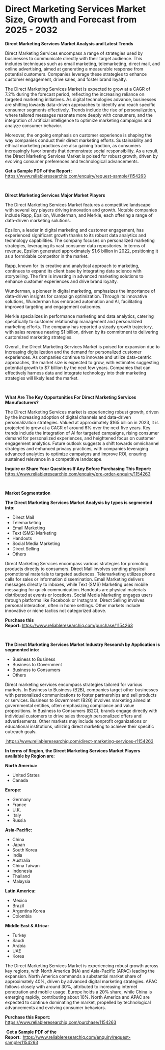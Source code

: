 <p><h1>Direct Marketing Services Market Size, Growth and Forecast from 2025 - 2032</h1></p><p><strong>Direct Marketing Services Market Analysis and Latest Trends</strong></p>
<p><p>Direct Marketing Services encompass a range of strategies used by businesses to communicate directly with their target audience. This includes techniques such as email marketing, telemarketing, direct mail, and online advertising, aimed at generating a measurable response from potential customers. Companies leverage these strategies to enhance customer engagement, drive sales, and foster brand loyalty.</p><p>The Direct Marketing Services Market is expected to grow at a CAGR of 7.2% during the forecast period, reflecting the increasing reliance on targeted marketing initiatives. As digital technologies advance, businesses are shifting towards data-driven approaches to identify and reach specific consumer segments effectively. Trends include the rise of personalization, where tailored messages resonate more deeply with consumers, and the integration of artificial intelligence to optimize marketing campaigns and analyze consumer behavior.</p><p>Moreover, the ongoing emphasis on customer experience is shaping the way companies conduct their direct marketing efforts. Sustainability and ethical marketing practices are also gaining traction, as consumers increasingly favor brands that demonstrate social responsibility. As a result, the Direct Marketing Services Market is poised for robust growth, driven by evolving consumer preferences and technological advancements.</p></p>
<p><strong>Get a Sample PDF of the Report:&nbsp;</strong> <a href="https://www.reliableresearchiq.com/enquiry/request-sample/1154263?utm_campaign=2325&utm_medium=2&utm_source=Github&utm_content=ia&utm_term=20042025&utm_id=direct-marketing-services">https://www.reliableresearchiq.com/enquiry/request-sample/1154263</a></p>
<p>&nbsp;</p>
<p><strong>Direct Marketing Services Major Market Players</strong></p>
<p><p>The Direct Marketing Services Market features a competitive landscape with several key players driving innovation and growth. Notable companies include Rapp, Epsilon, Wunderman, and Merkle, each offering a range of data-driven marketing solutions. </p><p>Epsilon, a leader in digital marketing and customer engagement, has experienced significant growth thanks to its robust data analytics and technology capabilities. The company focuses on personalized marketing strategies, leveraging its vast consumer data repositories. In terms of revenue, Epsilon generated approximately $1.6 billion in 2022, positioning it as a formidable competitor in the market.</p><p>Rapp, known for its creative and analytical approach to marketing, continues to expand its client base by integrating data science with storytelling. The firm is investing in advanced marketing solutions to enhance customer experiences and drive brand loyalty.</p><p>Wunderman, a pioneer in digital marketing, emphasizes the importance of data-driven insights for campaign optimization. Through its innovative solutions, Wunderman has embraced automation and AI, facilitating improved targeting and engagement outcomes.</p><p>Merkle specializes in performance marketing and data analytics, catering specifically to customer relationship management and personalized marketing efforts. The company has reported a steady growth trajectory, with sales revenue nearing $1 billion, driven by its commitment to delivering customized marketing strategies.</p><p>Overall, the Direct Marketing Services Market is poised for expansion due to increasing digitalization and the demand for personalized customer experiences. As companies continue to innovate and utilize data-centric approaches, the market size is expected to grow, with estimates suggesting potential growth to $7 billion by the next few years. Companies that can effectively harness data and integrate technology into their marketing strategies will likely lead the market.</p></p>
<p>&nbsp;</p>
<p><strong>What Are The Key Opportunities For Direct Marketing Services Manufacturers?</strong></p>
<p><p>The Direct Marketing Services market is experiencing robust growth, driven by the increasing adoption of digital channels and data-driven personalization strategies. Valued at approximately $165 billion in 2023, it is projected to grow at a CAGR of around 6% over the next five years. Key trends include the integration of AI for targeted campaigns, rising consumer demand for personalized experiences, and heightened focus on customer engagement analytics. Future outlook suggests a shift towards omnichannel strategies and enhanced privacy practices, with companies leveraging advanced analytics to optimize campaigns and improve ROI, ensuring sustained relevance in a competitive landscape.</p></p>
<p><strong>Inquire or Share Your Questions If Any Before Purchasing This Report:</strong> <a href="https://www.reliableresearchiq.com/enquiry/pre-order-enquiry/1154263?utm_campaign=2325&utm_medium=2&utm_source=Github&utm_content=ia&utm_term=20042025&utm_id=direct-marketing-services">https://www.reliableresearchiq.com/enquiry/pre-order-enquiry/1154263</a></p>
<p>&nbsp;</p>
<p><strong>Market Segmentation</strong></p>
<p><strong>The Direct Marketing Services Market Analysis by types is segmented into:</strong></p>
<p><ul><li>Direct Mail</li><li>Telemarketing</li><li>Email Marketing</li><li>Text (SMS) Marketing</li><li>Handouts</li><li>Social Media Marketing</li><li>Direct Selling</li><li>Others</li></ul></p>
<p><p>Direct Marketing Services encompass various strategies for promoting products directly to consumers. Direct Mail involves sending physical promotional materials to targeted audiences. Telemarketing utilizes phone calls for sales or information dissemination. Email Marketing delivers messages directly to inboxes, while Text (SMS) Marketing uses mobile messaging for quick communication. Handouts are physical materials distributed at events or locations. Social Media Marketing engages users through platforms like Facebook or Instagram. Direct Selling involves personal interaction, often in home settings. Other markets include innovative or niche tactics not categorized above.</p></p>
<p><strong>Purchase this Report:&nbsp;</strong><a href="https://www.reliableresearchiq.com/purchase/1154263?utm_campaign=2325&utm_medium=2&utm_source=Github&utm_content=ia&utm_term=20042025&utm_id=direct-marketing-services">https://www.reliableresearchiq.com/purchase/1154263</a></p>
<p>&nbsp;</p>
<p><strong>The Direct Marketing Services Market Industry Research by Application is segmented into:</strong></p>
<p><ul><li>Business to Business</li><li>Business to Government</li><li>Business to Consumers</li><li>Others</li></ul></p>
<p><p>Direct marketing services encompass strategies tailored for various markets. In Business to Business (B2B), companies target other businesses with personalized communications to foster partnerships and sell products or services. Business to Government (B2G) involves marketing aimed at governmental entities, often emphasizing compliance and value propositions. In Business to Consumers (B2C), brands engage directly with individual customers to drive sales through personalized offers and advertisements. Other markets may include nonprofit organizations or educational institutions, utilizing direct marketing to achieve their specific outreach goals.</p></p>
<p><a href="https://www.reliableresearchiq.com/direct-marketing-services-r1154263?utm_campaign=2325&utm_medium=2&utm_source=Github&utm_content=ia&utm_term=20042025&utm_id=direct-marketing-services">&nbsp;https://www.reliableresearchiq.com/direct-marketing-services-r1154263</a></p>
<p><strong>In terms of Region, the Direct Marketing Services Market Players available by Region are:</strong></p>
<p>
    <p> <strong> North America: </strong>
        <ul>
            <li>United States</li>
            <li>Canada</li>
        </ul>
        </p> 
    <p> <strong> Europe: </strong>
        <ul>
            <li>Germany</li>
            <li>France</li>
            <li>U.K.</li>
            <li>Italy</li>
            <li>Russia</li>
        </ul>
        </p> 
    <p> <strong> Asia-Pacific: </strong>
        <ul>
            <li>China</li>
            <li>Japan</li>
            <li>South Korea</li>
            <li>India</li>
            <li>Australia</li>
            <li>China Taiwan</li>
            <li>Indonesia</li>
            <li>Thailand</li>
            <li>Malaysia</li>
        </ul>
        </p> 
    <p> <strong> Latin America: </strong>
        <ul>
            <li>Mexico</li>
            <li>Brazil</li>
            <li>Argentina Korea</li>
            <li>Colombia</li>
        </ul>
        </p> 
    <p> <strong> Middle East & Africa: </strong>
        <ul>
            <li>Turkey</li>
            <li>Saudi</li>
            <li>Arabia</li>
            <li>UAE</li>
            <li>Korea</li>
        </ul>
    </p>
    </p>
<p><p>The Direct Marketing Services Market is experiencing robust growth across key regions, with North America (NA) and Asia-Pacific (APAC) leading the expansion. North America commands a substantial market share of approximately 40%, driven by advanced digital marketing strategies. APAC follows closely with around 30%, attributed to increasing internet penetration and mobile usage. Europe holds a 20% share, while China is emerging rapidly, contributing about 10%. North America and APAC are expected to continue dominating the market, propelled by technological advancements and evolving consumer behaviors.</p></p>
<p><strong>Purchase this Report: </strong><a href="https://www.reliableresearchiq.com/purchase/1154263?utm_campaign=2325&utm_medium=2&utm_source=Github&utm_content=ia&utm_term=20042025&utm_id=direct-marketing-services">https://www.reliableresearchiq.com/purchase/1154263</a></p>
<p>&nbsp;<strong>Get a Sample PDF of the Report:&nbsp;&nbsp;</strong><a href="https://www.reliableresearchiq.com/enquiry/request-sample/1154263?utm_campaign=2325&utm_medium=2&utm_source=Github&utm_content=ia&utm_term=20042025&utm_id=direct-marketing-services">https://www.reliableresearchiq.com/enquiry/request-sample/1154263</a></p>
<p><strong></strong></p>
<p><p></p><p></p><p></p></p>
